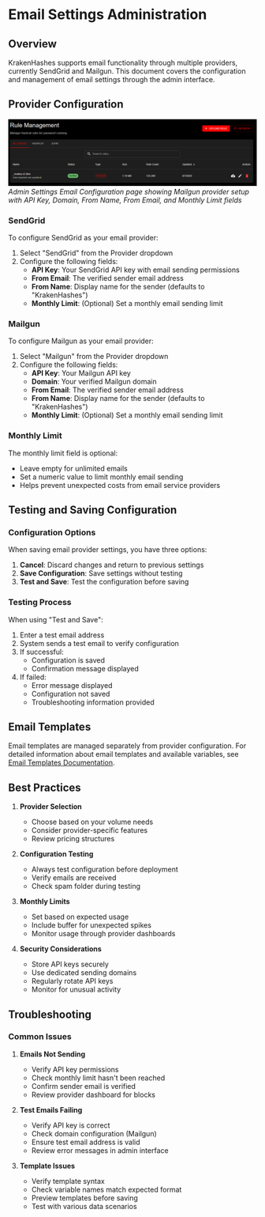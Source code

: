 # Email Settings Administration

## Overview
KrakenHashes supports email functionality through multiple providers, currently SendGrid and Mailgun. This document covers the configuration and management of email settings through the admin interface.

## Provider Configuration

![Email Settings Configuration](../../assets/images/screenshots/admin_email_settings.png)
*Admin Settings Email Configuration page showing Mailgun provider setup with API Key, Domain, From Name, From Email, and Monthly Limit fields*

### SendGrid
To configure SendGrid as your email provider:

1. Select "SendGrid" from the Provider dropdown
2. Configure the following fields:
   - **API Key**: Your SendGrid API key with email sending permissions
   - **From Email**: The verified sender email address
   - **From Name**: Display name for the sender (defaults to "KrakenHashes")
   - **Monthly Limit**: (Optional) Set a monthly email sending limit
   
### Mailgun
To configure Mailgun as your email provider:

1. Select "Mailgun" from the Provider dropdown
2. Configure the following fields:
   - **API Key**: Your Mailgun API key
   - **Domain**: Your verified Mailgun domain
   - **From Email**: The verified sender email address
   - **From Name**: Display name for the sender (defaults to "KrakenHashes")
   - **Monthly Limit**: (Optional) Set a monthly email sending limit

### Monthly Limit
The monthly limit field is optional:
- Leave empty for unlimited emails
- Set a numeric value to limit monthly email sending
- Helps prevent unexpected costs from email service providers

## Testing and Saving Configuration

### Configuration Options
When saving email provider settings, you have three options:

1. **Cancel**: Discard changes and return to previous settings
2. **Save Configuration**: Save settings without testing
3. **Test and Save**: Test the configuration before saving

### Testing Process
When using "Test and Save":

1. Enter a test email address
2. System sends a test email to verify configuration
3. If successful:
   - Configuration is saved
   - Confirmation message displayed
4. If failed:
   - Error message displayed
   - Configuration not saved
   - Troubleshooting information provided

## Email Templates
Email templates are managed separately from provider configuration. For detailed information about email templates and available variables, see [Email Templates Documentation](./email_settings.md).

## Best Practices

1. **Provider Selection**
   - Choose based on your volume needs
   - Consider provider-specific features
   - Review pricing structures

2. **Configuration Testing**
   - Always test configuration before deployment
   - Verify emails are received
   - Check spam folder during testing

3. **Monthly Limits**
   - Set based on expected usage
   - Include buffer for unexpected spikes
   - Monitor usage through provider dashboards

4. **Security Considerations**
   - Store API keys securely
   - Use dedicated sending domains
   - Regularly rotate API keys
   - Monitor for unusual activity

## Troubleshooting

### Common Issues

1. **Emails Not Sending**
   - Verify API key permissions
   - Check monthly limit hasn't been reached
   - Confirm sender email is verified
   - Review provider dashboard for blocks

2. **Test Emails Failing**
   - Verify API key is correct
   - Check domain configuration (Mailgun)
   - Ensure test email address is valid
   - Review error messages in admin interface

3. **Template Issues**
   - Verify template syntax
   - Check variable names match expected format
   - Preview templates before saving
   - Test with various data scenarios 